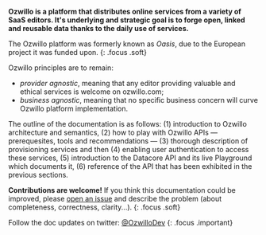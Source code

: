 **Ozwillo is a platform that distributes online services from a variety of SaaS editors. It's underlying and strategic goal is to forge open, linked and reusable data thanks to the daily use of services.**

The Ozwillo platform was formerly known as *Oasis*, due to the European project it was funded upon.
{: .focus .soft}

Ozwillo principles are to remain:

- *provider agnostic*, meaning that any editor providing valuable and ethical services is welcome on ozwillo.com;
- *business agnostic*, meaning that no specific business concern will curve Ozwillo platform implementation.

The outline of the documentation is as follows: (1) introduction to Ozwillo architecture and semantics, (2) how to play with Ozwillo APIs — prerequesites, tools and recommendations — (3) thorough description of provisioning services and then (4) enabling user authentication to access these services, (5) introduction to the Datacore API and its live Playground which documents it, (6) reference of the API that has been exhibited in the previous sections.

**Contributions are welcome!** If you think this documentation could be improved, please <a href="https://github.com/ozwillo/ozwillo-doc/issues" target="_blank">open an issue</a> and describe the problem (about completeness, correctness, clarity...).
{: .focus .soft}

Follow the doc updates on twitter: <a href="https://twitter.com/OzwilloDev" target="_blank">@OzwilloDev</a>
{: .focus .important}
